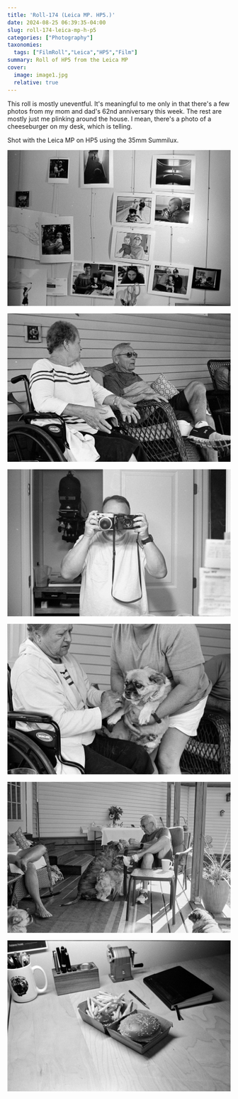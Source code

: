 ```yaml
---
title: 'Roll-174 (Leica MP. HP5.)'
date: 2024-08-25 06:39:35-04:00
slug: roll-174-leica-mp-h-p5
categories: ["Photography"]
taxonomies:
  tags: ["FilmRoll","Leica","HP5","Film"]
summary: Roll of HP5 from the Leica MP
cover:
  image: image1.jpg
  relative: true
---
```


This roll is mostly uneventful. It's meaningful to me only in that there's a few photos from my mom and dad's 62nd anniversary this week. The rest are mostly just me plinking around the house. I mean, there's a photo of a cheeseburger on my desk, which is telling.

Shot with the Leica MP on HP5 using the 35mm Summilux.

![My print wall](image1.jpg "My print wall")

![Mom and dad](image2.jpg "Mom and dad")

![Self-portrait holding MP and Instax](image3.jpg "Self-portrait holding MP and Instax")

![Inspecting Lula](image4.jpg "Inspecting Lula")

![Dad feeding dogs](image5.jpg "Dad feeding dogs")

![Quarter Pounder with Cheese](image6.jpg "Quarter Pounder with Cheese")

